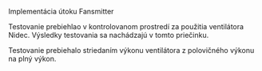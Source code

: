 Implementácia útoku Fansmitter

Testovanie prebiehlao v kontrolovanom prostredí za použitia ventilátora Nidec. Výsledky testovania sa nachádzajú v tomto priečinku.

Testovanie prebiehalo striedaním výkonu ventilátora z polovičného výkonu na plný výkon. 
